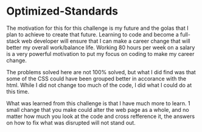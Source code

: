 # Optimized-Standards

The motivation for this for this challenge is my future and the golas that I plan to achieve to create that future. 
Learning to code and become a full-stack web developer will ensure that I can make a career change that will better my overall work/balance life. 
Working 80 hours per week on a salary is a very powerful motivation to put my focus on coding to make my career change.

The problems solved here are not 100% solved, but what I did find was that some of the CSS could have been grouped better in accorance with the html.
While I did not change too much of the code, I did what I could do at this time. 

What was learned from this challenge is that I have much more to learn. 1 small change that you make could alter the web page as a whole, and no matter how much you look at the code and cross refference it, the answers on how to fix
what was disrupted will not stand out.
